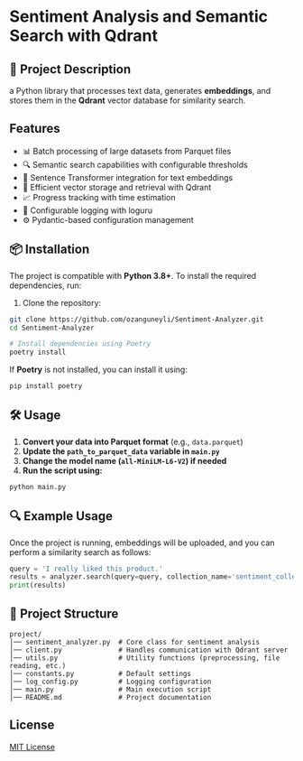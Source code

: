 # Sentiment Analysis and Semantic Search with Qdrant

## 📌 Project Description
a Python library that processes text data, generates **embeddings**, and stores them in the **Qdrant** vector database for similarity search.

## Features

- 📊 Batch processing of large datasets from Parquet files
- 🔍 Semantic search capabilities with configurable thresholds
- 🧠 Sentence Transformer integration for text embeddings
- 🚀 Efficient vector storage and retrieval with Qdrant
- 📈 Progress tracking with time estimation
- 📝 Configurable logging with loguru
- ⚙️ Pydantic-based configuration management

## 📦 Installation
The project is compatible with **Python 3.8+**. To install the required dependencies, run:

1. Clone the repository:
```bash
git clone https://github.com/ozanguneyli/Sentiment-Analyzer.git
cd Sentiment-Analyzer
```

```bash
# Install dependencies using Poetry
poetry install
```

If **Poetry** is not installed, you can install it using:
```bash
pip install poetry
```

## 🛠 Usage
1. **Convert your data into Parquet format** (e.g., `data.parquet`)
2. **Update the `path_to_parquet_data` variable in `main.py`**
3. **Change the model name (`all-MiniLM-L6-V2`) if needed**
4. **Run the script using:**

```bash
python main.py
```

## 🔍 Example Usage
Once the project is running, embeddings will be uploaded, and you can perform a similarity search as follows:

```python
query = 'I really liked this product.'
results = analyzer.search(query=query, collection_name='sentiment_collection')
print(results)
```

## 📂 Project Structure
```
project/
│── sentiment_analyzer.py  # Core class for sentiment analysis
│── client.py              # Handles communication with Qdrant server
│── utils.py               # Utility functions (preprocessing, file reading, etc.)
│── constants.py           # Default settings
│── log_config.py          # Logging configuration
│── main.py                # Main execution script
│── README.md              # Project documentation
```

## License

[MIT License](LICENSE)
